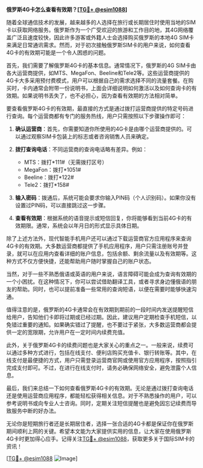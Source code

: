 **俄罗斯4G卡怎么查看有效期？[[TG💪+ @esim1088](https://t.me/s/esim1088)]**

随着全球通信技术的发展，越来越多的人选择在旅行或长期居住时使用当地的SIM卡以获取网络服务。俄罗斯作为一个广受欢迎的旅游和工作目的地，其4G网络覆盖广泛且速度较快，因此许多游客或外籍人士会选择购买俄罗斯的本地4G SIM卡来满足日常通讯需求。然而，对于初次接触俄罗斯SIM卡的用户来说，如何查看4G卡的有效期可能是一个令人困惑的问题。

首先，我们需要了解俄罗斯4G卡的基本信息。通常情况下，俄罗斯的4G SIM卡由各大运营商提供，如MTS、MegaFon、Beeline和Tele2等。这些运营商提供的4G卡大多采用预付费模式，用户可以根据自己的需求选择不同的流量套餐。在购买时，卡内通常会附带一份说明书，上面会详细说明如何激活以及如何查询卡的有效期。如果说明书丢失了，也不必担心，因为查看有效期的方法相对简单。

要查看俄罗斯4G卡的有效期，最直接的方式是通过拨打运营商提供的特定号码进行查询。每个运营商都有专门的服务热线，用户只需按照以下步骤操作即可：

1. **确认运营商**：首先，你需要知道你所使用的4G卡是由哪个运营商提供的。可以通过观察SIM卡包装上的标志或者咨询销售人员来确定。
   
2. **拨打查询电话**：不同运营商的查询电话略有差异。例如：
   - MTS：拨打*111#（无需拨打区号）
   - MegaFon：拨打*1051#
   - Beeline：拨打*122#
   - Tele2：拨打*158#

3. **输入密码**：拨通后，系统可能会要求你输入PIN码（个人识别码）。如果你没有设置过PIN码，可以直接跳过这一步骤。

4. **查看有效期**：根据系统的语音提示或短信回复，你将能够看到当前4G卡的有效期限。通常，系统会以年月日的形式显示具体日期。

除了上述方法外，现代智能手机用户还可以通过下载运营商官方应用程序来查询4G卡的有效期。大多数运营商都提供了手机应用程序，用户只需注册账号并登录，就可以在应用内查看详细的账户信息，包括余额、剩余流量以及有效期等。这种方式不仅方便快捷，还能帮助用户随时掌握自己的账户状态。

当然，对于一些不熟悉俄语或英语的用户来说，语言障碍可能会成为查询有效期的一个小困扰。在这种情况下，你可以尝试借助翻译工具，或者寻求身边懂俄语的朋友的帮助。同时，也可以提前准备一些常用的查询短语，以便在需要时能够快速沟通。

值得注意的是，俄罗斯的4G卡通常会在有效期到期前的一段时间内发送提醒短信给用户，告知他们卡即将过期或已经过期。因此，建议用户定期检查手机短信，以免错过重要的通知。如果确实错过了提醒，也不要过于紧张，大多数运营商都会提供一定的宽限期，允许用户在一定时间内续费充值。

此外，关于俄罗斯4G卡的续费问题也是大家关心的重点之一。一般来说，续费可以通过多种方式进行，包括在线支付、便利店购买充值卡、银行转账等。其中，在线支付是最便捷的方式，用户只需登录运营商官网或使用官方应用程序，按照指引完成支付即可。不过，在进行在线支付时，请务必确保网络安全，避免泄露个人信息。

最后，我们来总结一下如何查看俄罗斯4G卡的有效期。无论是通过拨打查询电话还是使用运营商应用程序，都能轻松获得相关信息。对于不熟悉操作的用户，可以参考说明书或向专业人士咨询。同时，定期关注短信提醒也是避免因忘记续费而导致服务中断的好办法。

无论你是短期旅行者还是长期居住者，选择一张合适的4G卡都是保证你在俄罗斯期间顺利上网的关键。希望本文能为大家提供实用的信息，让大家在使用俄罗斯4G卡时更加得心应手。记得关注[TG💪+ @esim1088](https://t.me/s/esim1088)，获取更多关于国际SIM卡的资讯！

[[TG💪+ @esim1088](https://t.me/s/esim1088) ![Image](https://i.postimg.cc/4NQfJmqS/Snipaste-2025-05-13-00-14-12.png)]